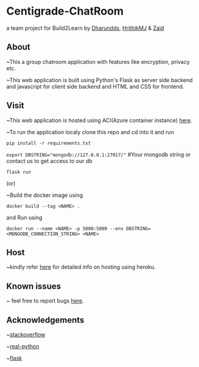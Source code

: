 # Centigrade-ChatRoom

 a team project for Build2Learn by [Dharundds](https://github.com/Dharundds), [HrithikMJ](https://github.com/HrithikMJ) & [Zaid](https://github.com/Zaid316)
 

## About

~This a group chatroom application with features like encryption, privacy etc.

~This web application is built using Python's Flask as server side backend and javascript for client side backend and HTML and CSS for frontend.


## Visit

~This web application is hosted using ACI(Azure container instance) [here](http://centigrade-chatroom.southindia.azurecontainer.io:5000/).



~To run the application localy clone this repo and cd into it and run 


`pip install -r requirements.txt`

`export DBSTRING="mongodb://127.0.0.1:27017/"` #Your mongodb string or contact us to get access to our db

`flask run `
        
      

(or) 

~Build the docker image using 

`docker build --tag <NAME> .`

and Run using 

`docker run --name <NAME> -p 5000:5000 --env DBSTRING=<MONGODB_CONNECTION_STRING> <NAME> `




## Host
  
~kindly refer [here](https://github.com/Dharundds/ChatRoom/blob/main/host.md) for detailed info on hosting using heroku.

## Known issues 

~ feel free to report bugs [here](https://github.com/Dharundds/ChatRoom/issues).


## Acknowledgements

~[stackoverflow](https://stackoverflow.com/questions/41804507/h14-error-in-heroku-no-web-processes-running)

~[real-python](https://realpython.com/flask-by-example-part-1-project-setup/) 

~[flask](https://flask-doc.readthedocs.io/en/latest/)
